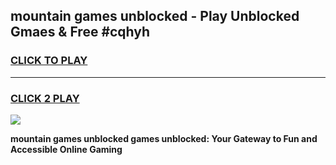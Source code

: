 
## mountain games unblocked - Play Unblocked Gmaes & Free #cqhyh
<h3>
<a href="https://premium.freeplayer.one?title=mountain_games_unblocked&ref=01M">CLICK TO PLAY</a></h3>
<hr>

<h3>
<a href="https://premium.freeplayer.one?title=mountain_games_unblocked&ref=01M">CLICK 2 PLAY</a>
  
</h3>

<a href="https://premium.freeplayer.one?title=mountain_games_unblocked&ref=01M"><img src="https://clearcache.store/games.png"></a>


**mountain games unblocked games unblocked: Your Gateway to Fun and Accessible Online Gaming**

